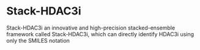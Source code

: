 # Stack-HDAC3i

Stack-HDAC3i an innovative and high-precision stacked-ensemble framework called Stack-HDAC3i, which can directly identify HDAC3i using only the SMILES notation

